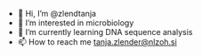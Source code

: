 - 👋 Hi, I’m @zlendtanja
- 👀 I’m interested in microbiology
- 🌱 I’m currently learning DNA sequence analysis
- 📫 How to reach me tanja.zlender@nlzoh.si
